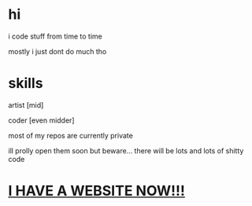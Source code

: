 # hi
i code stuff from time to time

mostly i just dont do much tho

# skills
artist [mid]

coder [even midder]

most of my repos are currently private

ill prolly open them soon but beware... there will be lots and lots of shitty code

# [I HAVE A WEBSITE NOW!!!](https://nickmgc.github.io)
